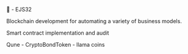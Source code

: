 
👤 - EJS32 

Blockchain development for automating a variety 
of business models.

Smart contract implementation and audit



Qune -
CryptoBondToken - 
llama coins 



